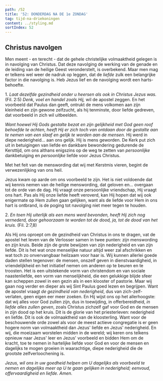 ```yaml
---
path: /52
title: '52: DONDERDAG NA DE 1e ZONDAG'
tag: tijd-na-driekoningen
content: ../styling.md
sortIndex: 52
---
```


## Christus navolgen

Men meent - en terecht - dat de gehele christelijke volmaaktheid gelegen is in navolging van Christus. Dat deze navolging de werking van de genade en de leiding van de heilige Geest veronderstelt, is overbekend. Maar men mag er telkens wel weer de nadruk op leggen, dat de _liefde_ zulk een belangrijke factor in die navolging is. Heb Jezus lief en de navolging wordt een harts-behoefte.

1\. _Laat dezelfde gezindheid onder u heersen als ook in Christus Jezus was._ (Fil. 2:5) _Denk, voel en handel zoals Hij,_ wil de apostel zeggen. En het voorbeeld dat Paulus dan geeft, ontrukt de mens volkomen aan zijn kleinheid en zijn gewone zelfzucht, als hij tenminste, door liefde gedreven, dat voorbeeld in zich wil uitbeelden.

_Want hoewel Hij Gods gestalte bezat en zijn gelijkheid met God geen roof behoefde te achten, heeft Hij er zich toch van ontdaan door de gestalte aan te nemen van een slaaf en gelijk te worden aan de mensen._ Hij werd in diepe nederigheid... aan ons gelijk. Hij is mens geworden. De Kerk put zich uit in betuigingen van liefde en dankbare bewondering gedurende de Kersttijd, om ons althans enigszins op de weg te zetten van _persoonlijke_ dankbetuiging en _persoonlijke_ liefde voor Jezus Christus.

Met het feit van de menswording dat wij met Kerstmis vieren, begint de verwezenlijking van ons heil.

Jezus kwam op aarde om ons voorbeeld te zijn. Het is niet voldoende dat wij kennis nemen van de heilige menswording, dat geloven en... overgaan tot de orde van de dag. Hij vraagt onze persoonlijke vriendschap, Hij vraagt ons hart. Pas als Hij onze liefde heeft veroverd, kan Hij hopen dat wij ook enigermate op Hem zullen gaan gelijken, want als de liefde voor Hem in ons hart is ontbrand, is de poging tot navolging niet meer tegen te houden.

2\. _En toen Hij uiterlijk als een mens werd bevonden, heeft Hij zich nog vernederd, door gehoorzaam te worden tot de dood, ja, tot de dood van het kruis._ (Fil. 2:7,8)

Als Hij ons oproept om de gezindheid van Christus in ons te dragen, vat de apostel het leven van de Verlosser samen in twee punten: zijn menswording en zijn kruis. Beide zijn de grote bewijzen van zijn nederigheid en van zijn liefde. Dit is het wat onze menselijke natuur altijd weer zal afschrikken en wat toch zo onvervangbaar heilzaam voor haar is. Wij kunnen allerlei goede daden stellen tegenover: de mensen, onszelf geven in dienstvaardigheid, in vriendelijkheid en het initiatief nemen om anderen op te beuren en te troosten. Het is een uitstekende vorm van christendom en van sociale naastenliefde, een vorm van menselijkheid, die een gelukkige blijde sfeer kan scheppen zowel in een gezin als in een klooster of pastorie. Maar wij gaan nog verder en dieper als wij Sint Paulus goed lezen en begrijpen. Want de apostel vraagt _de gezindheid van nederigheid_, dus van zich-zelf-verlaten, geen eigen eer meer zoeken. En Hij wijst ons op het allerhoogste: dat wij alles voor God zullen zijn, dus in toewijding, in offerbereidheid, _in liefde alles zullen geven_, zoals Christus zichzelf gaf voor God en de mensen in zijn dood op het kruis. Dit is de glorie van het priesterleven: nederigheid en liefde. Dit is ook de volmaaktheid van de kloosterling. Want voor de beschouwende orde zowel als voor de meest actieve congregatie is er geen hogere norm van volmaaktheid dan Jezus' liefde en Jezus' nederigheid. En wij, die moeizaam worstelen midden in de wereld; wij keren ons telkens opnieuw naar Jezus' leer en Jezus' voorbeeld en bidden Hem om de kracht, toe te nemen in hartelijke liefde voor God en voor de mensen en dagelijks te mogen groeien in waarachtige, diepe nederigheid die de grootste zelfverloochening is.

_Jezus, wil ons in uw goedheid helpen om U dagelijks als voorbeeld te nemen en dagelijks meer op U te gaan gelijken in nederigheid; eenvoud, offervaardigheid en liefde. Amen._
